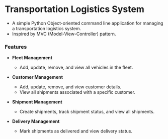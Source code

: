 # Transportation Logistics System

- A simple Python Object-oriented command line application for managing a transportation logistics system.
- Inspired by MVC (Model-View-Controller) pattern.

### Features

- **Fleet Management**

  - Add, update, remove, and view all vehicles in the fleet.

- **Customer Management**

  - Add, update, remove, and view customer details.
  - View all shipments associated with a specific customer.

- **Shipment Management**

  - Create shipments, track shipment status, and view all shipments.

- **Delivery Management**
  - Mark shipments as delivered and view delivery status.
